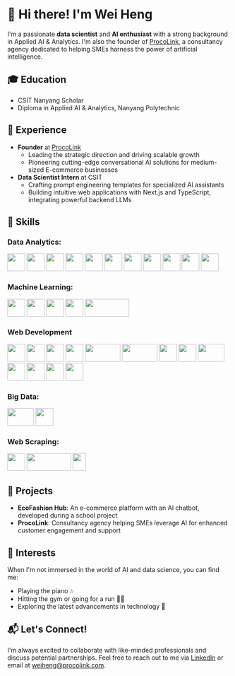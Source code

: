 # 👋 Hi there! I'm Wei Heng

I'm a passionate **data scientist** and **AI enthusiast** with a strong background in Applied AI & Analytics. I'm also the founder of [ProcoLink](https://www.procolink.com/), a consultancy agency dedicated to helping SMEs harness the power of artificial intelligence.

## 🎓 Education

- CSIT Nanyang Scholar
- Diploma in Applied AI & Analytics, Nanyang Polytechnic

## 💼 Experience

- **Founder** at [ProcoLink](https://www.procolink.com/)
  - Leading the strategic direction and driving scalable growth
  - Pioneering cutting-edge conversational AI solutions for medium-sized E-commerce businesses
- **Data Scientist Intern** at CSIT
  - Crafting prompt engineering templates for specialized AI assistants
  - Building intuitive web applications with Next.js and TypeScript, integrating powerful backend LLMs

## 🚀 Skills

### Data Analytics:
<a href="https://www.microsoft.com/en-us/power-platform/products/power-bi"><img src="https://upload.wikimedia.org/wikipedia/commons/c/cf/New_Power_BI_Logo.svg" width="40" height="40"/></a>
<a href="https://www.tableau.com/"><img src="https://logowik.com/content/uploads/images/tableau-software.jpg" width="40" height="40"/></a>
<a href="https://www.python.org/"><img src="https://upload.wikimedia.org/wikipedia/commons/c/c3/Python-logo-notext.svg" width="40" height="40"/></a>
<a href="https://jupyter.org/"><img src="https://cdn.icon-icons.com/icons2/2667/PNG/512/jupyter_app_icon_161280.png" width="40" height="40"/></a>
<a href="https://pandas.pydata.org/"><img src="https://encrypted-tbn0.gstatic.com/images?q=tbn:ANd9GcSewsxrd4BWLZ46ezR8moPaoaz5WPtEFPPK0-b1-dX81A&s" width="40" height="40"/></a>
<a href="https://numpy.org/"><img src="https://logosandtypes.com/wp-content/uploads/2024/02/numpy.svg" width="40" height="40"/></a>
<a href="https://matplotlib.org/"><img src="https://upload.wikimedia.org/wikipedia/commons/0/01/Created_with_Matplotlib-logo.svg" width="40" height="40"/></a>
<a href="https://seaborn.pydata.org/"><img src="https://seaborn.pydata.org/_images/logo-tall-lightbg.svg" width="40" height="40"/></a>
<a href="https://plotly.com/"><img src="https://encrypted-tbn0.gstatic.com/images?q=tbn:ANd9GcS2EXijjSOrFeA5K0n7SSBZ1Jm2tbnF6SgO1lfKVmPSOA&s" width="40" height="40"/></a>
<a href="https://docs.python.org/3/library/re.html"><img src="https://user-images.githubusercontent.com/5418178/175823761-ee7996b9-57be-4abf-be93-0ad25e7f37f0.png" width="40" height="40"/></a>
<a href="https://marketingplatform.google.com/about/analytics/"><img src="https://st3.depositphotos.com/20523356/32838/v/380/depositphotos_328381046-stock-illustration-infographic-icon-inspired-google-analytics.jpg" width="40" height="40"/></a>

### Machine Learning:
<a href="https://www.sas.com/en_sg/software/viya.html"><img src="https://i.pinimg.com/736x/73/96/b8/7396b8543078228985df506d122df2e7.jpg" width="40" height="40"/></a>
<a href="https://scikit-learn.org/"><img src="https://encrypted-tbn0.gstatic.com/images?q=tbn:ANd9GcRsQj0hduxaEy__M-5Q7s8QxV9vXON9ML27BKcAyK57yA&s" width="40" height="40"/></a>
<a href="https://www.nltk.org/"><img src="https://miro.medium.com/v2/resize:fit:828/format:webp/1*YM2HXc7f4v02pZBEO8h-qw.png" width="40" height="40"/></a>
<a href="https://spacy.io/"><img src="https://upload.wikimedia.org/wikipedia/commons/8/88/SpaCy_logo.svg" width="40" height="40"/></a>
<a href="https://imbalanced-learn.org/stable/"><img src="https://imbalanced-learn.org/stable/_static/img/logo_wide_dark.png" width="100" height="40"/></a>

### Web Development
<a href="https://developer.mozilla.org/en-US/docs/Web/HTML"><img src="https://encrypted-tbn0.gstatic.com/images?q=tbn:ANd9GcQkYjPO7FLc0ZS1qptK0lBtACZChBRH-D72nJI3UoX67w&s" width="40" height="40"/></a>
<a href="https://developer.mozilla.org/en-US/docs/Web/CSS"><img src="https://w7.pngwing.com/pngs/241/797/png-transparent-cascading-style-sheets-css3-javascript-logo-world-wide-web-blue-angle-text-thumbnail.png" width="40" height="40"/></a>
<a href="https://developer.mozilla.org/en-US/docs/Web/JavaScript"><img src="https://static-00.iconduck.com/assets.00/javascript-js-icon-2048x2048-nyxvtvk0.png" width="40" height="40"/></a>
<a href="https://www.typescriptlang.org/"><img src="https://cdn.icon-icons.com/icons2/2415/PNG/512/typescript_original_logo_icon_146317.png" width="40" height="40"/></a>
<a href="https://flask.palletsprojects.com/"><img src="https://www.vectorlogo.zone/logos/pocoo_flask/pocoo_flask-ar21.png" width="80" height="40"/></a>
<a href="https://jinja.palletsprojects.com/"><img src="https://www.vectorlogo.zone/logos/pocoo_jinja/pocoo_jinja-ar21.png" width="80" height="40"/></a>
<a href="https://getbootstrap.com/"><img src="https://upload.wikimedia.org/wikipedia/commons/b/b2/Bootstrap_logo.svg" width="40" height="40"/></a>
<a href="https://reactjs.org/"><img src="https://upload.wikimedia.org/wikipedia/commons/a/a7/React-icon.svg" width="40" height="40"/></a>
<a href="https://nextjs.org/"><img src="https://i.pinimg.com/736x/4a/2b/e7/4a2be73b1e2efb44355436c40bf496dd.jpg" width="60" height="40"/></a>
<a href="https://mantine.dev/"><img src="https://encrypted-tbn0.gstatic.com/images?q=tbn:ANd9GcS57rsMTp7tXoWGijtNnFsE3nWru0QFnEzex4uOBl76_Q&s" width="40" height="40"/></a>
<a href="https://tailwindcss.com/"><img src="https://upload.wikimedia.org/wikipedia/commons/d/d5/Tailwind_CSS_Logo.svg" width="40" height="40"/></a>
<a href="https://www.openai.com/"><img src="https://static.vecteezy.com/system/resources/previews/022/227/364/original/openai-chatgpt-logo-icon-free-png.png" width="40" height="40"/></a>
<a href="https://www.elastic.co/elasticsearch/"><img src="https://static-00.iconduck.com/assets.00/elasticsearch-icon-1839x2048-s0i8mk51.png" width="40" height="40" /></a>

### Big Data:
<a href="https://hadoop.apache.org/"><img src="https://static-00.iconduck.com/assets.00/hadoop-icon-2048x1535-hnz0inkl.png" width="60" height="40"/></a>
<a href="https://databricks.com/"><img src="https://asset.brandfetch.io/idSUrLOWbH/idxN8rZ-u3.png?updated=1667650343628" width="40" height="40"/></a>

### Web Scraping:
<a href="https://www.selenium.dev/"><img src="https://upload.wikimedia.org/wikipedia/commons/d/d5/Selenium_Logo.png" width="40" height="40"/></a>
<a href="https://www.crummy.com/software/BeautifulSoup/"><img src="https://miro.medium.com/v2/resize:fit:1045/1*jN3vLj7R8m9BEpOJuMJT-w.png" width="100" height="40"/></a>
<a href="https://requests.readthedocs.io/en/latest/"><img src="https://i.seadn.io/gae/lltE8dd_HgTcJkcNm-Anw_obi_IQw7eKCeqxVbYMtgjapyq3Y5dn2ULJr_GTpHBC9ziIi5s7_PxHgNzxuV-Vd8NguBmVSN9YtzrnBQ?auto=format&dpr=1&w=1000" width="30" height="40"/></a>

## 🌟 Projects

- **EcoFashion Hub**: An e-commerce platform with an AI chatbot, developed during a school project
- **ProcoLink**: Consultancy agency helping SMEs leverage AI for enhanced customer engagement and support

## 🎹 Interests

When I'm not immersed in the world of AI and data science, you can find me:

- Playing the piano 🎶
- Hitting the gym or going for a run 🏃‍♂️
- Exploring the latest advancements in technology 📱

## 📬 Let's Connect!

I'm always excited to collaborate with like-minded professionals and discuss potential partnerships. Feel free to reach out to me via [LinkedIn](https://www.linkedin.com/in/yourprofile/) or email at weiheng@procolink.com.
